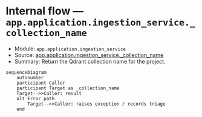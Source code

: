 # Internal flow — `app.application.ingestion_service._collection_name`

- Module: `app.application.ingestion_service`
- Source: [app.application.ingestion_service._collection_name](../Src/backend/app/application/ingestion_service.py#L23)
- Summary: Return the Qdrant collection name for the project.

```mermaid
sequenceDiagram
    autonumber
    participant Caller
    participant Target as _collection_name
    Target-->>Caller: result
    alt Error path
        Target-->>Caller: raises exception / records triage
    end
```